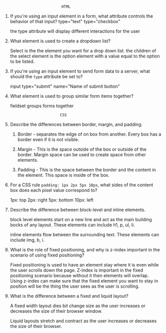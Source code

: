                               HTML

1.  If you're using an input element in a form, what attribute controls the behavior of that input?
      type="text"
      type="checkbox"

      the type attribute will display different interactions for the user


2.  What element is used to create a dropdown list?

      Select is the the element you want for a drop down list.
      the children of the select element is the option element with a value equal to the option to be listed.

3.  If you're using an input element to send form data to a server, what should the `type` attribute be set to?

    input type="submit" name="Name of submit button"

4.  What element is used to group similar form items together?

    fieldset groups forms together


                              CSS

1.  Describe the differences between border, margin, and padding.

      1. Border - separates the edge of on box from another. Every box has a border even if it is not visible.

      2. Margin - This is the space outside of the box or outside of the border. Margin space can be used to create space from other elements.

      3. Padding - This is the space between the border and the content in the element. This space is inside of the box.

2.  For a CSS rule `padding: 1px 2px 5px 10px`, what sides of the content box does each pixel value correspond to?

      1px: top
      2px: right
      5px: bottom
      10px: left


3.  Describe the difference between block-level and inline elements.

      block level elements start on a new line and act as the main building bocks of any layout. These elements can include h1, p, ul, li.

      inline elements flow between the surrounding text. These elements can include img, b, i.


4.  What is the role of fixed positioning, and why is z-index important in the scenario of using fixed positioning?

      Fixed positioning is used to have an element stay where it is even while the user scrolls down the page. Z-index is important in the fixed positioning scenario because without it then elements will overlap. Using z-index can make sure that the fixed element you want to stay in position will be the thing the user sees as the user is scrolling.


5.  What is the difference between a fixed and liquid layout?

      A fixed width layout dies bit change size as the user increases or decreases the size of their browser window.

      Liquid layouts stretch and contract as the user increases or decreases the size of their browser.
